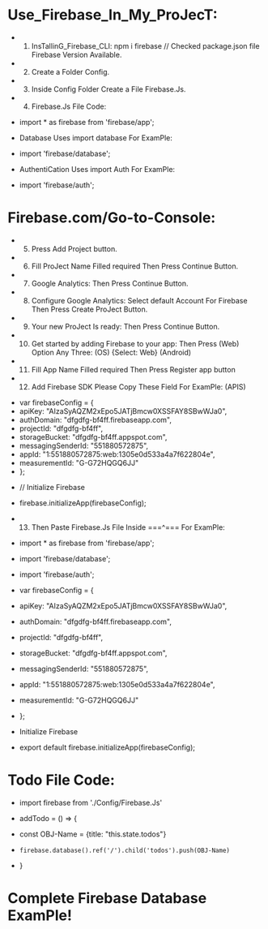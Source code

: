 # Use_Firebase_In_My_ProJecT:

* 1) InsTallinG_Firebase_CLI: npm i firebase // Checked package.json file Firebase Version Available.
* 2) Create a Folder Config.
* 3) Inside Config Folder Create a File Firebase.Js.
* 4) Firebase.Js File Code:

+ import * as firebase from 'firebase/app';
* Database Uses import database For ExamPle:
+ import 'firebase/database';
* AuthentiCation Uses import Auth For ExamPle:
+ import 'firebase/auth';

# Firebase.com/Go-to-Console:

* 5) Press Add Project button.
* 6) Fill ProJect Name Filled required Then Press Continue Button. 
* 7) Google Analytics: Then Press Continue Button.
* 8) Configure Google Analytics: Select default Account For Firebase Then Press Create ProJect Button.
* 9) Your new ProJect Is ready: Then Press Continue Button.
* 10) Get started by adding Firebase to your app: Then Press (Web) Option Any Three: (OS) {Select: Web} (Android) 
* 11) Fill App Name Filled required Then Press Register app button
* 12) Add Firebase SDK Please Copy These Field For ExamPle: (APIS)

+ var firebaseConfig = {
+    apiKey: "AIzaSyAQZM2xEpo5JATjBmcw0XSSFAY8SBwWJa0",
+    authDomain: "dfgdfg-bf4ff.firebaseapp.com",
+    projectId: "dfgdfg-bf4ff",
+    storageBucket: "dfgdfg-bf4ff.appspot.com",
+    messagingSenderId: "551880572875",
+    appId: "1:551880572875:web:1305e0d533a4a7f622804e",
+    measurementId: "G-G72HQGQ6JJ"
+  };
*  // Initialize Firebase
+  firebase.initializeApp(firebaseConfig);

* 13) Then Paste Firebase.Js File Inside ===^=== For ExamPle:

+ import * as firebase from 'firebase/app';
+ import 'firebase/database';
+ import 'firebase/auth';

+ var firebaseConfig = {
+    apiKey: "AIzaSyAQZM2xEpo5JATjBmcw0XSSFAY8SBwWJa0",
+    authDomain: "dfgdfg-bf4ff.firebaseapp.com",
+    projectId: "dfgdfg-bf4ff",
+    storageBucket: "dfgdfg-bf4ff.appspot.com",
+    messagingSenderId: "551880572875",
+    appId: "1:551880572875:web:1305e0d533a4a7f622804e",
+    measurementId: "G-G72HQGQ6JJ"
+  };
* Initialize Firebase
+ export default firebase.initializeApp(firebaseConfig);

# Todo File Code:

+ import firebase from './Config/Firebase.Js'

+ addTodo = () => {

+ const OBJ-Name = {title: "this.state.todos"}
+     firebase.database().ref('/').child('todos').push(OBJ-Name)
+ }

# Complete Firebase Database ExamPle!
